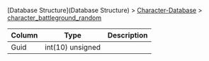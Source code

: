 [Database Structure](Database Structure) > [Character-Database](Character-Database) > [character_battleground_random](character_battleground_random)

Column | Type | Description
--- | --- | ---
Guid | int(10) unsigned | 
